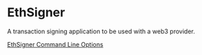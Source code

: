 # EthSigner

A transaction signing application to be used with a web3 provider.

[EthSigner Command Line Options](docs/Reference/EthSigner-CLI.md)
